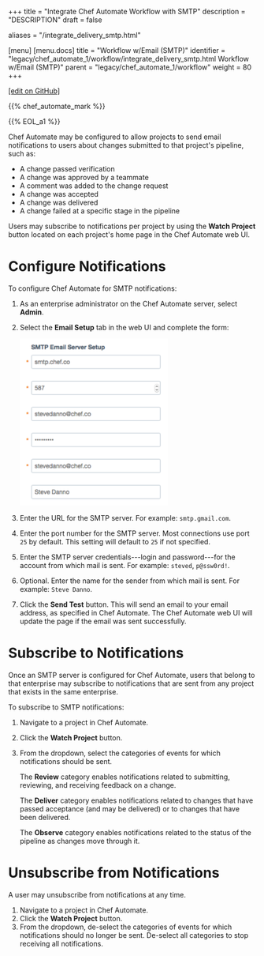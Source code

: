 +++
title = "Integrate Chef Automate Workflow with SMTP"
description = "DESCRIPTION"
draft = false

aliases = "/integrate_delivery_smtp.html"

[menu]
  [menu.docs]
    title = "Workflow w/Email (SMTP)"
    identifier = "legacy/chef_automate_1/workflow/integrate_delivery_smtp.html Workflow w/Email (SMTP)"
    parent = "legacy/chef_automate_1/workflow"
    weight = 80
+++    

[\[edit on
GitHub\]](https://github.com/chef/chef-web-docs/blob/master/chef_master/source/integrate_delivery_smtp.rst)

<meta name="robots" content="noindex">

{{% chef_automate_mark %}}

{{% EOL_a1 %}}

Chef Automate may be configured to allow projects to send email
notifications to users about changes submitted to that project's
pipeline, such as:

-   A change passed verification
-   A change was approved by a teammate
-   A comment was added to the change request
-   A change was accepted
-   A change was delivered
-   A change failed at a specific stage in the pipeline

Users may subscribe to notifications per project by using the **Watch
Project** button located on each project's home page in the Chef
Automate web UI.

Configure Notifications
=======================

To configure Chef Automate for SMTP notifications:

1.  As an enterprise administrator on the Chef Automate server, select
    **Admin**.

2.  Select the **Email Setup** tab in the web UI and complete the form:

    <img src="/images/delivery_integrate_smtp.svg" class="align-left" width="300" alt="image" />

3.  Enter the URL for the SMTP server. For example: `smtp.gmail.com`.

4.  Enter the port number for the SMTP server. Most connections use port
    `25` by default. This setting will default to `25` if not specified.

5.  Enter the SMTP server credentials---login and password---for the
    account from which mail is sent. For example: `steved`, `p@ssw0rd!`.

6.  Optional. Enter the name for the sender from which mail is sent. For
    example: `Steve Danno`.

7.  Click the **Send Test** button. This will send an email to your
    email address, as specified in Chef Automate. The Chef Automate web
    UI will update the page if the email was sent successfully.

Subscribe to Notifications
==========================

Once an SMTP server is configured for Chef Automate, users that belong
to that enterprise may subscribe to notifications that are sent from any
project that exists in the same enterprise.

To subscribe to SMTP notifications:

1.  Navigate to a project in Chef Automate.

2.  Click the **Watch Project** button.

3.  From the dropdown, select the categories of events for which
    notifications should be sent.

    The **Review** category enables notifications related to submitting,
    reviewing, and receiving feedback on a change.

    The **Deliver** category enables notifications related to changes
    that have passed acceptance (and may be delivered) or to changes
    that have been delivered.

    The **Observe** category enables notifications related to the status
    of the pipeline as changes move through it.

Unsubscribe from Notifications
==============================

A user may unsubscribe from notifications at any time.

1.  Navigate to a project in Chef Automate.
2.  Click the **Watch Project** button.
3.  From the dropdown, de-select the categories of events for which
    notifications should no longer be sent. De-select all categories to
    stop receiving all notifications.
